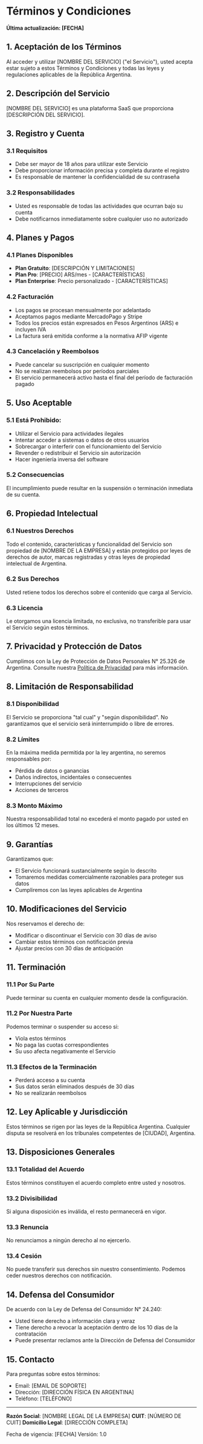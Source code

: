 # Términos y Condiciones

**Última actualización: [FECHA]**

## 1. Aceptación de los Términos

Al acceder y utilizar [NOMBRE DEL SERVICIO] ("el Servicio"), usted acepta estar sujeto a estos Términos y Condiciones y todas las leyes y regulaciones aplicables de la República Argentina.

## 2. Descripción del Servicio

[NOMBRE DEL SERVICIO] es una plataforma SaaS que proporciona [DESCRIPCIÓN DEL SERVICIO].

## 3. Registro y Cuenta

### 3.1 Requisitos
- Debe ser mayor de 18 años para utilizar este Servicio
- Debe proporcionar información precisa y completa durante el registro
- Es responsable de mantener la confidencialidad de su contraseña

### 3.2 Responsabilidades
- Usted es responsable de todas las actividades que ocurran bajo su cuenta
- Debe notificarnos inmediatamente sobre cualquier uso no autorizado

## 4. Planes y Pagos

### 4.1 Planes Disponibles
- **Plan Gratuito**: [DESCRIPCIÓN Y LIMITACIONES]
- **Plan Pro**: [PRECIO] ARS/mes - [CARACTERÍSTICAS]
- **Plan Enterprise**: Precio personalizado - [CARACTERÍSTICAS]

### 4.2 Facturación
- Los pagos se procesan mensualmente por adelantado
- Aceptamos pagos mediante MercadoPago y Stripe
- Todos los precios están expresados en Pesos Argentinos (ARS) e incluyen IVA
- La factura será emitida conforme a la normativa AFIP vigente

### 4.3 Cancelación y Reembolsos
- Puede cancelar su suscripción en cualquier momento
- No se realizan reembolsos por períodos parciales
- El servicio permanecerá activo hasta el final del período de facturación pagado

## 5. Uso Aceptable

### 5.1 Está Prohibido:
- Utilizar el Servicio para actividades ilegales
- Intentar acceder a sistemas o datos de otros usuarios
- Sobrecargar o interferir con el funcionamiento del Servicio
- Revender o redistribuir el Servicio sin autorización
- Hacer ingeniería inversa del software

### 5.2 Consecuencias
El incumplimiento puede resultar en la suspensión o terminación inmediata de su cuenta.

## 6. Propiedad Intelectual

### 6.1 Nuestros Derechos
Todo el contenido, características y funcionalidad del Servicio son propiedad de [NOMBRE DE LA EMPRESA] y están protegidos por leyes de derechos de autor, marcas registradas y otras leyes de propiedad intelectual de Argentina.

### 6.2 Sus Derechos
Usted retiene todos los derechos sobre el contenido que carga al Servicio.

### 6.3 Licencia
Le otorgamos una licencia limitada, no exclusiva, no transferible para usar el Servicio según estos términos.

## 7. Privacidad y Protección de Datos

Cumplimos con la Ley de Protección de Datos Personales N° 25.326 de Argentina. Consulte nuestra [Política de Privacidad](./politica-de-privacidad-argentina.md) para más información.

## 8. Limitación de Responsabilidad

### 8.1 Disponibilidad
El Servicio se proporciona "tal cual" y "según disponibilidad". No garantizamos que el servicio será ininterrumpido o libre de errores.

### 8.2 Límites
En la máxima medida permitida por la ley argentina, no seremos responsables por:
- Pérdida de datos o ganancias
- Daños indirectos, incidentales o consecuentes
- Interrupciones del servicio
- Acciones de terceros

### 8.3 Monto Máximo
Nuestra responsabilidad total no excederá el monto pagado por usted en los últimos 12 meses.

## 9. Garantías

Garantizamos que:
- El Servicio funcionará sustancialmente según lo descrito
- Tomaremos medidas comercialmente razonables para proteger sus datos
- Cumpliremos con las leyes aplicables de Argentina

## 10. Modificaciones del Servicio

Nos reservamos el derecho de:
- Modificar o discontinuar el Servicio con 30 días de aviso
- Cambiar estos términos con notificación previa
- Ajustar precios con 30 días de anticipación

## 11. Terminación

### 11.1 Por Su Parte
Puede terminar su cuenta en cualquier momento desde la configuración.

### 11.2 Por Nuestra Parte
Podemos terminar o suspender su acceso si:
- Viola estos términos
- No paga las cuotas correspondientes
- Su uso afecta negativamente el Servicio

### 11.3 Efectos de la Terminación
- Perderá acceso a su cuenta
- Sus datos serán eliminados después de 30 días
- No se realizarán reembolsos

## 12. Ley Aplicable y Jurisdicción

Estos términos se rigen por las leyes de la República Argentina. Cualquier disputa se resolverá en los tribunales competentes de [CIUDAD], Argentina.

## 13. Disposiciones Generales

### 13.1 Totalidad del Acuerdo
Estos términos constituyen el acuerdo completo entre usted y nosotros.

### 13.2 Divisibilidad
Si alguna disposición es inválida, el resto permanecerá en vigor.

### 13.3 Renuncia
No renunciamos a ningún derecho al no ejercerlo.

### 13.4 Cesión
No puede transferir sus derechos sin nuestro consentimiento. Podemos ceder nuestros derechos con notificación.

## 14. Defensa del Consumidor

De acuerdo con la Ley de Defensa del Consumidor N° 24.240:
- Usted tiene derecho a información clara y veraz
- Tiene derecho a revocar la aceptación dentro de los 10 días de la contratación
- Puede presentar reclamos ante la Dirección de Defensa del Consumidor

## 15. Contacto

Para preguntas sobre estos términos:
- Email: [EMAIL DE SOPORTE]
- Dirección: [DIRECCIÓN FÍSICA EN ARGENTINA]
- Teléfono: [TELÉFONO]

---

**Razón Social**: [NOMBRE LEGAL DE LA EMPRESA]
**CUIT**: [NÚMERO DE CUIT]
**Domicilio Legal**: [DIRECCIÓN COMPLETA]

Fecha de vigencia: [FECHA]
Versión: 1.0
